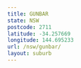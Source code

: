```yaml
---
title: GUNBAR
state: NSW
postcode: 2711
latitude: -34.257669
longitude: 144.695233
url: /nsw/gunbar/
layout: suburb
---
```

